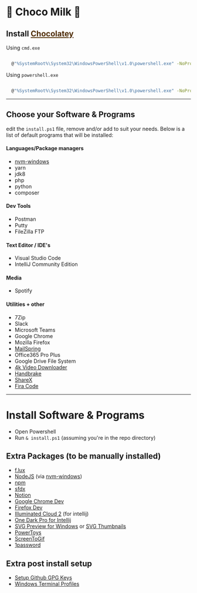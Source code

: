 # 🍫 Choco Milk 🥛

## Install <a style="color: #4e2c01;" href="https://chocolatey.org/install">Chocolatey</a>

Using `cmd.exe`

```sh

  @"%SystemRoot%\System32\WindowsPowerShell\v1.0\powershell.exe" -NoProfile -InputFormat None -ExecutionPolicy Bypass -Command "iex ((New-Object System.Net.WebClient).DownloadString('https://chocolatey.org/install.ps1'))" && SET "PATH=%PATH%;%ALLUSERSPROFILE%\chocolatey\bin"

```

Using `powershell.exe`

```sh

  @"%SystemRoot%\System32\WindowsPowerShell\v1.0\powershell.exe" -NoProfile -InputFormat None -ExecutionPolicy Bypass -Command "iex ((New-Object System.Net.WebClient).DownloadString('https://chocolatey.org/install.ps1'))" && SET "PATH=%PATH%;%ALLUSERSPROFILE%\chocolatey\bin"

```

---

## Choose your Software & Programs

edit the `install.ps1` file, remove and/or add to suit your needs. Below is a list of default programs that will be installed:

#### Languages/Package managers

- [nvm-windows](hhttps://github.com/coreybutler/nvm-windows)
- yarn
- jdk8
- php
- python
- composer

#### Dev Tools

- Postman
- Putty
- FileZilla FTP

#### Text Editor / IDE's

- Visual Studio Code
- IntelliJ Community Edition

#### Media

- Spotify

#### Utilities + other

- 7Zip
- Slack
- Microsoft Teams
- Google Chrome
- Mozilla Firefox
- [MailSpring](https://getmailspring.com/)
- Office365 Pro Plus
- Google Drive File System
- [4k Video Downloader](https://www.4kdownload.com/products/product-videodownloader)
- [Handbrake](https://handbrake.fr/)
- [ShareX](https://getsharex.com/)
- [Fira Code](https://github.com/tonsky/FiraCode)

---

# Install Software & Programs

- Open Powershell
- Run `& install.ps1` (assuming you're in the repo directory)

## Extra Packages (to be manually installed)

- [f.lux](https://justgetflux.com/)
- [NodeJS](https://nodejs.org/en/) (via [nvm-windows](hhttps://github.com/coreybutler/nvm-windows))
- [npm](https://www.npmjs.com/get-npm)
- [sfdx](https://developer.salesforce.com/tools/sfdxcli)
- [Notion](https://www.notion.so/)
- [Google Chrome Dev](https://www.google.com/chrome/dev/)
- [Firefox Dev](https://www.mozilla.org/en-US/firefox/developer/)
- [Illuminated Cloud 2](http://www.illuminatedcloud.com/) (for intellij)
- [One Dark Pro for Intellij](https://plugins.jetbrains.com/plugin/11938-one-dark-theme/versions)
- [SVG Preview for Windows](https://github.com/maphew/svg-explorer-extension) or [SVG Thumbnails](https://github.com/maphew/svg-explorer-extension/releases/tag/v0.1.1)
- [PowerToys](https://github.com/microsoft/PowerToys)
- [ScreenToGif](https://www.screentogif.com/)
- [1password](https://1password.com/)

## Extra post install setup

- [Setup Github GPG Keys](https://docs.github.com/en/github/authenticating-to-github/generating-a-new-gpg-key)
- [Windows Terminal Profiles](https://github.com/lukethacoder/.../blob/master/profiles.json)
